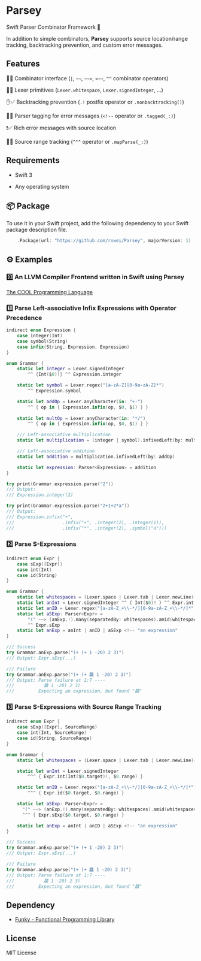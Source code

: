 # Parsey
Swift Parser Combinator Framework 🔧

In addition to simple combinators, **Parsey** supports source location/range tracking, 
backtracking prevention, and custom error messages.

## Features

🔨✅ Combinator interface (`|`, `~~`, `~~>`, `<~~`, `^^` combinator operators)

🔌✅ Lexer primitives (`Lexer.whitespace`, `Lexer.signedInteger`, ...)

✋✅ Backtracking prevention (`.!` postfix operator or `.nonbacktracking()`)

🔖✅  Parser tagging for error messages (`<!--` operator or `.tagged(_:)`)

❗️✅  Rich error messages with source location

📐✅  Source range tracking (`^^^` operator or `.mapParse(_:)`)

## Requirements

- Swift 3

- Any operating system

## 📦 Package

To use it in your Swift project, add the following dependency to your 
Swift package description file.

```swift
    .Package(url: "https://github.com/rxwei/Parsey", majorVersion: 1)
```

## ⚙ Examples

### 0️⃣ An LLVM Compiler Frontend written in Swift using **Parsey**

[The COOL Programming Language](https://github.com/rxwei/COOL)

### 1️⃣ Parse Left-associative Infix Expressions with Operator Precedence

```swift
indirect enum Expression {
    case integer(Int)
    case symbol(String)
    case infix(String, Expression, Expression)
}

enum Grammar {
    static let integer = Lexer.signedInteger
        ^^ {Int($0)!} ^^ Expression.integer

    static let symbol = Lexer.regex("[a-zA-Z][0-9a-zA-Z]*")
        ^^ Expression.symbol

    static let addOp = Lexer.anyCharacter(in: "+-")
        ^^ { op in { Expression.infix(op, $0, $1) } }
    
    static let multOp = Lexer.anyCharacter(in: "*/")
        ^^ { op in { Expression.infix(op, $0, $1) } }

    /// Left-associative multiplication
    static let multiplication = (integer | symbol).infixedLeft(by: multOp)

    /// Left-associative addition
    static let addition = multiplication.infixedLeft(by: addOp)

    static let expression: Parser<Expression> = addition
}

try print(Grammar.expression.parse("2"))
/// Output:
/// Expression.integer(2)

try print(Grammar.expression.parse("2+1+2*a"))
/// Output:
/// Expression.infix("+",
///                  .infix("+", .integer(2), .integer(1)),
///                  .infix("*", .integer(2), .symbol("a")))
```

### 2️⃣ Parse S-Expressions

```swift
indirect enum Expr {
    case sExp([Expr])
    case int(Int)
    case id(String)
}

enum Grammar {
    static let whitespaces = (Lexer.space | Lexer.tab | Lexer.newLine)+
    static let anInt = Lexer.signedInteger ^^ { Int($0)! } ^^ Expr.int
    static let anID = Lexer.regex("[a-zA-Z_+\\-*/][0-9a-zA-Z_+\\-*/]*") ^^ Expr.id
    static let aSExp: Parser<Expr> =
        "(" ~~> (anExp.!).many(separatedBy: whitespaces).amid(whitespaces.?) <~~ ")"
        ^^ Expr.sExp
    static let anExp = anInt | anID | aSExp <!-- "an expression"
}

/// Success
try Grammar.anExp.parse("(+ (+ 1 -20) 2 3)")
/// Output: Expr.sExp(...)

/// Failure
try Grammar.anExp.parse("(+ (+ 龘 1 -20) 2 3)")
/// Output: Parse failure at 1:7 ----
///           龘 1 -20) 2 3)
///         Expecting an expression, but found "龘"
```

### 3️⃣ Parse S-Expressions with Source Range Tracking

```swift
indirect enum Expr {
    case sExp([Expr], SourceRange)
    case int(Int, SourceRange)
    case id(String, SourceRange)
}

enum Grammar {
    static let whitespaces = (Lexer.space | Lexer.tab | Lexer.newLine)+

    static let anInt = Lexer.signedInteger 
        ^^^ { Expr.int(Int($0.target)!, $0.range) }

    static let anID = Lexer.regex("[a-zA-Z_+\\-*/][0-9a-zA-Z_+\\-*/]*")
        ^^^ { Expr.id($0.target, $0.range) }

    static let aSExp: Parser<Expr> =
      "(" ~~> (anExp.!).many(separatedBy: whitespaces).amid(whitespaces.?) <~~ ")"
      ^^^ { Expr.sExp($0.target, $0.range) }

    static let anExp = anInt | anID | aSExp <!-- "an expression"
}

/// Success
try Grammar.anExp.parse("(+ (+ 1 -20) 2 3)")
/// Output: Expr.sExp(...)

/// Failure
try Grammar.anExp.parse("(+ (+ 龘 1 -20) 2 3)")
/// Output: Parse failure at 1:7 ----
///           龘 1 -20) 2 3)
///         Expecting an expression, but found "龘"
```

## Dependency

- [Funky - Functional Programming Library](https://github.com/rxwei/Funky)


## License

MIT License
